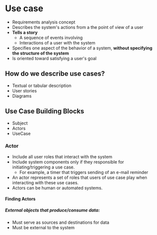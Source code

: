 # Use case
- Requirements analysis concept
- Describes the system's actions from a the point of view of a user
- **Tells a story**
	- A sequence of events involving
	- Interactions of a user with the system
- Specifies one aspect of the behavior of a system, **without specifying the structure of the system**
- Is oriented toward satisfying a user's goal

## How do we describe use cases?
- Textual or tabular description
- User stories
- Diagrams
## Use Case Building Blocks
- Subject
- Actors
- UseCase

###  Actor
- Include all user roles that interact with the system
- Include system components only if they responsible for initiating/triggering a use case.
	- For example, a timer that triggers sending of an e-mail reminder
- An actor represents a set of roles that users
of use case play when interacting with
these use cases.
- Actors can be human or automated systems.
#### Finding Actors
##### External objects that produce/consume data:
- Must serve as sources and destinations for data
- Must be external to the system




<!--stackedit_data:
eyJoaXN0b3J5IjpbMjE0MTc0MTcyMCwzMTAwMDI1MDRdfQ==
-->